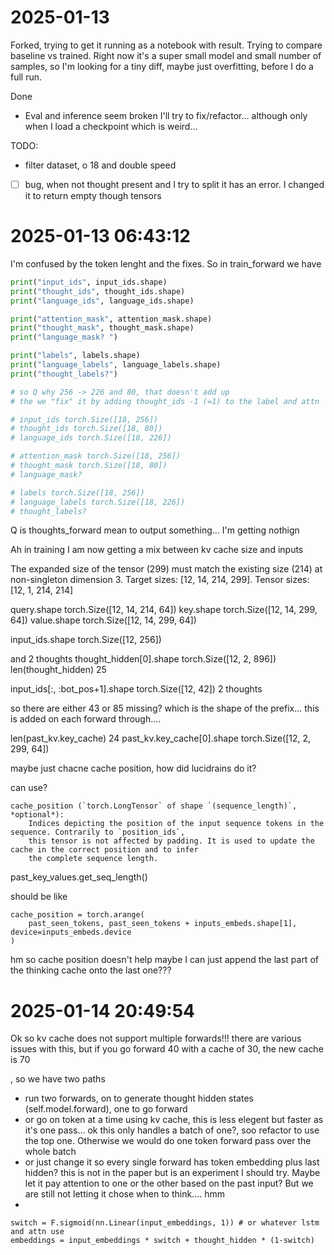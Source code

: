 # 2025-01-13

Forked, trying to get it running as a notebook with result. Trying to compare baseline vs trained. Right now it's a super small model and small number of samples, so I'm looking for a tiny diff, maybe just overfitting, before I do a full run.

Done
- Eval and inference seem broken I'll try to fix/refactor... although only when I load a checkpoint which is weird...

TODO:
- filter dataset, o 18 and double speed
- [ ] bug, when not thought present and I try to split it has an error. I changed it to return empty though tensors

# 2025-01-13 06:43:12

I'm confused by the token lenght and the fixes. So in train_forward we have

```py
print("input_ids", input_ids.shape)
print("thought_ids", thought_ids.shape)
print("language_ids", language_ids.shape)

print("attention_mask", attention_mask.shape)
print("thought_mask", thought_mask.shape)
print("language_mask? ")

print("labels", labels.shape)
print("language_labels", language_labels.shape)
print("thought_labels?")

# so Q why 256 -> 226 and 80, that doesn't add up
# the we "fix" it by adding thought_ids -1 (=1) to the label and attn

# input_ids torch.Size([18, 256])
# thought_ids torch.Size([18, 80])
# language_ids torch.Size([18, 226])

# attention_mask torch.Size([18, 256])
# thought_mask torch.Size([18, 80])
# language_mask? 

# labels torch.Size([18, 256])
# language_labels torch.Size([18, 226])
# thought_labels?
```

Q is thoughts_forward mean to output something... I'm getting nothign


Ah in training I am now getting a mix between kv cache size and inputs


The expanded size of the tensor (299) must match the existing size (214) at non-singleton dimension 3.  Target sizes: [12, 14, 214, 299].  Tensor sizes: [12, 1, 214, 214]


query.shape
torch.Size([12, 14, 214, 64])
key.shape
torch.Size([12, 14, 299, 64])
value.shape
torch.Size([12, 14, 299, 64])

input_ids.shape
torch.Size([12, 256])

and 2 thoughts
thought_hidden[0].shape
torch.Size([12, 2, 896])
len(thought_hidden)
25

input_ids[:, :bot_pos+1].shape
torch.Size([12, 42])
2 thoughts

so there are either 43 or 85 missing?
which is the shape of the prefix... this is added on each forward through....



len(past_kv.key_cache)
24
past_kv.key_cache[0].shape
torch.Size([12, 2, 299, 64])

maybe just chacne cache position,
how did lucidrains do it?

can use?

    cache_position (`torch.LongTensor` of shape `(sequence_length)`, *optional*):
        Indices depicting the position of the input sequence tokens in the sequence. Contrarily to `position_ids`,
        this tensor is not affected by padding. It is used to update the cache in the correct position and to infer
        the complete sequence length.

past_key_values.get_seq_length()

should be like

    cache_position = torch.arange(
        past_seen_tokens, past_seen_tokens + inputs_embeds.shape[1], device=inputs_embeds.device
    )


hm so cache position doesn't help
maybe I can just append the last part of the thinking cache onto the last one???


# 2025-01-14 20:49:54

Ok so kv cache does not support multiple forwards!!! there are various issues with this, but if you go forward 40 with a cache of 30, the new cache is 70


, so we have two paths
- run two forwards, on to generate thought hidden states (self.model.forward), one to go forward
- or go on token at a time using kv cache, this is less elegent but faster as it's one pass... ok this only handles a batch of one?, soo refactor to use the top one. Otherwise we would do one token forward pass over the whole batch
- or just change it so every single forward has token embedding plus last hidden? this is not in the paper but is an experiment I should try. Maybe let it pay attention to one or the other based on the past input? But we are still not letting it chose when to think.... hmm
- 
```
switch = F.sigmoid(nn.Linear(input_embeddings, 1)) # or whatever lstm and attn use
embeddings = input_embeddings * switch + thought_hidden * (1-switch)
```
